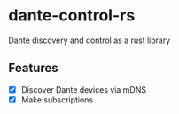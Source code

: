 # dante-control-rs
Dante discovery and control as a rust library

## Features
- [x] Discover Dante devices via mDNS
- [x] Make subscriptions